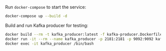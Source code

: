 Run `docker-compose` to start the service:
```bash
docker-compose up --build -d
```

Build and run Kafka producer for testing:
```bash
docker build --rm -t kafka_producer:latest -f kafka-producer.Dockerfile .
docker run -it --rm --name kafka_producer -p 2181:2181 -p 9092:9092 kafka_producer:latest
docker exec -it kafka_producer /bin/bash
``` 